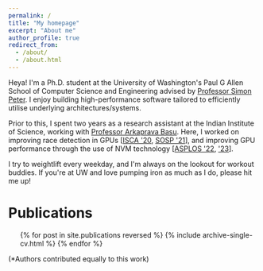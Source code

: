 ```yaml
---
permalink: /
title: "My homepage"
excerpt: "About me"
author_profile: true
redirect_from: 
  - /about/
  - /about.html
---
```


Heya! I'm a Ph.D. student at the University of Washington's Paul G Allen School of Computer Science and Engineering advised by [Professor Simon Peter](https://homes.cs.washington.edu/~simpeter/). I enjoy building high-performance software tailored to efficiently utilise underlying architectures/systems.

Prior to this, I spent two years as a research assistant at the Indian Institute of Science, working with [Professor Arkaprava Basu](https://www.csa.iisc.ac.in/~arkapravab/). Here, I worked on improving race detection in GPUs [[ISCA '20](https://dl.acm.org/doi/10.1109/ISCA45697.2020.00088), [SOSP '21](https://dl.acm.org/doi/10.1145/3477132.3483545)], and improving GPU performance through the use of NVM technology [[ASPLOS '22](https://dl.acm.org/doi/abs/10.1145/3503222.3507758), ['23](https://dl.acm.org/doi/10.1145/3575693.3575749)].

I try to weightlift every weekday, and I'm always on the lookout for workout buddies. If you're at UW and love pumping iron as much as I do, please hit me up!

Publications
======
  <ul>{% for post in site.publications reversed %}
    {% include archive-single-cv.html %}
  {% endfor %}</ul>
(*Authors contributed equally to this work)